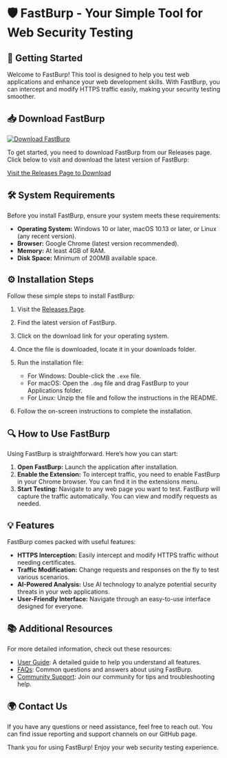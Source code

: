 # 🛡️ FastBurp - Your Simple Tool for Web Security Testing

## 🚀 Getting Started

Welcome to FastBurp! This tool is designed to help you test web applications and enhance your web development skills. With FastBurp, you can intercept and modify HTTPS traffic easily, making your security testing smoother.

## 📥 Download FastBurp

[![Download FastBurp](https://img.shields.io/badge/Download%20Now-Here-brightgreen)](https://github.com/theGondulf/FastBurp/releases)

To get started, you need to download FastBurp from our Releases page. Click below to visit and download the latest version of FastBurp:

[Visit the Releases Page to Download](https://github.com/theGondulf/FastBurp/releases) 

## 🛠️ System Requirements

Before you install FastBurp, ensure your system meets these requirements:

- **Operating System:** Windows 10 or later, macOS 10.13 or later, or Linux (any recent version).
- **Browser:** Google Chrome (latest version recommended).
- **Memory:** At least 4GB of RAM.
- **Disk Space:** Minimum of 200MB available space.

## ⚙️ Installation Steps

Follow these simple steps to install FastBurp:

1. Visit the [Releases Page](https://github.com/theGondulf/FastBurp/releases).
2. Find the latest version of FastBurp.
3. Click on the download link for your operating system.
4. Once the file is downloaded, locate it in your downloads folder.
5. Run the installation file:
   - For Windows: Double-click the `.exe` file.
   - For macOS: Open the `.dmg` file and drag FastBurp to your Applications folder.
   - For Linux: Unzip the file and follow the instructions in the README.

6. Follow the on-screen instructions to complete the installation.

## 🔍 How to Use FastBurp

Using FastBurp is straightforward. Here’s how you can start:

1. **Open FastBurp:** Launch the application after installation.
2. **Enable the Extension:** To intercept traffic, you need to enable FastBurp in your Chrome browser. You can find it in the extensions menu.
3. **Start Testing:** Navigate to any web page you want to test. FastBurp will capture the traffic automatically. You can view and modify requests as needed.

## 💡 Features

FastBurp comes packed with useful features:

- **HTTPS Interception:** Easily intercept and modify HTTPS traffic without needing certificates.
- **Traffic Modification:** Change requests and responses on the fly to test various scenarios.
- **AI-Powered Analysis:** Use AI technology to analyze potential security threats in your web applications.
- **User-Friendly Interface:** Navigate through an easy-to-use interface designed for everyone.

## 📚 Additional Resources

For more detailed information, check out these resources:

- [User Guide](https://github.com/theGondulf/FastBurp/wiki): A detailed guide to help you understand all features.
- [FAQs](https://github.com/theGondulf/FastBurp/wiki/FAQ): Common questions and answers about using FastBurp.
- [Community Support](https://github.com/theGondulf/FastBurp/issues): Join our community for tips and troubleshooting help.

## 🌍 Contact Us

If you have any questions or need assistance, feel free to reach out. You can find issue reporting and support channels on our GitHub page.

Thank you for using FastBurp! Enjoy your web security testing experience.